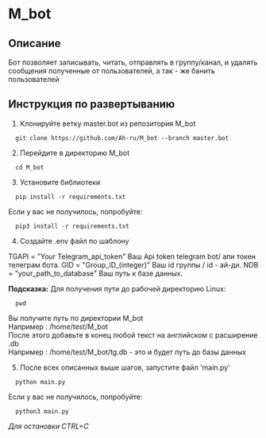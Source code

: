 # M_bot

## Описание 
Бот позволяет записывать, читать, отправлять в группу/канал, и удалять сообщения полученные от пользователей, а так - же банить пользователей


## Инструкция по развертыванию
  1. Клонируйте ветку master.bot из репозитория M_bot

  ```
    git clone https://github.com/Ah-ru/M_bot --branch master.bot
  ```

  2. Перейдите в директорию M_bot

  ```
    cd M_bot
  ```

  3. Установите библиотеки

  ```
    pip install -r requirements.txt
  ```

  Если у вас не получилось, попробуйте:

  ```
    pip3 install -r requirements.txt
  ```

  4. Создайте .env файл по шаблону
    
  TGAPI = "Your Telegram_api_token" Ваш Api token telegram bot/ апи токен телеграм бота.
  GID = "Group_ID_(integer)"        Ваш id группы / id - ай-ди.
  NDB = "your_path_to_database"     Ваш путь к базе данных.


  **Подсказка:** Для получения пути до рабочей директорию Linux:

  ```
    pwd
  ```
  Вы получите путь по директории M_bot\
  Например : /home/test/M_bot\
  После этого добавьте в конец любой текст на английском с расширение .db\
  Например : /home/test/M_bot/tg.db - это и будет путь до базы данных

  5. После всех описанных выше шагов, запустите файл 'main.py'

  ```
    python main.py
  ```

  Если у вас не получилось, попробуйте:

  ```
    python3 main.py
  ```
  *Для остановки CTRL+C*
    
